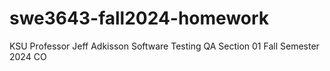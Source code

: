 # swe3643-fall2024-homework
KSU Professor Jeff Adkisson Software Testing QA Section 01 Fall Semester 2024 CO
